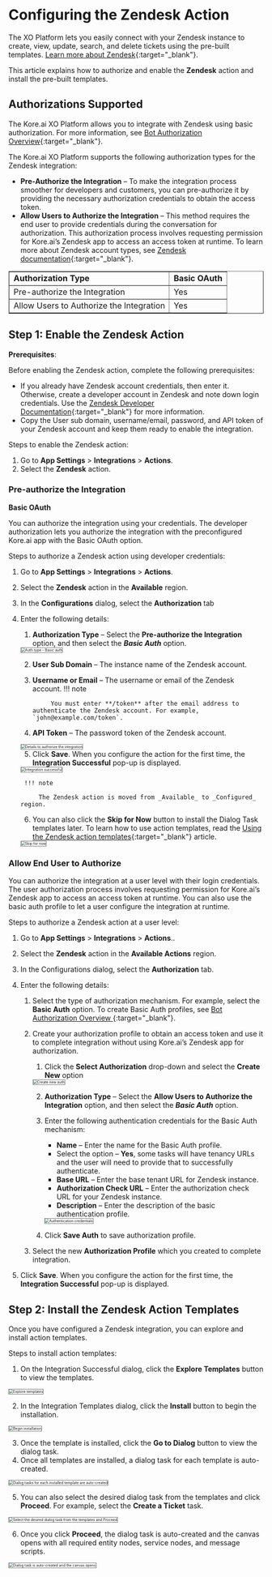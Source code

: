 # Configuring the Zendesk Action

The XO Platform lets you easily connect with your Zendesk instance to create, view, update, search, and delete tickets using the pre-built templates. [Learn more about Zendesk](https://developer.zendesk.com/documentation/){:target="_blank"}.

This article explains how to authorize and enable the **Zendesk** action and install the pre-built templates.


## Authorizations Supported

The Kore.ai XO Platform allows you to integrate with Zendesk using basic authorization. For more information, see [Bot Authorization Overview](../../../../dev-tools/bot-authorization/bot-authentication){:target="_blank"}.

The Kore.ai XO Platform supports the following authorization types for the Zendesk integration:

* **Pre-Authorize the Integration** – To make the integration process smoother for developers and customers, you can pre-authorize it by providing the necessary authorization credentials to obtain the access token.
* **Allow Users to Authorize the Integration** – This method requires the end user to provide credentials during the conversation for authorization. This authorization process involves requesting permission for Kore.ai’s Zendesk app to access an access token at runtime. To learn more about Zendesk account types, see [Zendesk documentation](https://developer.zendesk.com/documentation/){:target="_blank"}.

<table border="1">
  <tr>
   <td>
<strong>Authorization Type</strong>
   </td>
   <td><strong>Basic OAuth</strong>
   </td>
  </tr>
  <tr>
   <td>Pre-authorize the Integration
   </td>
   <td>Yes
   </td>
  </tr>
  <tr>
   <td>Allow Users to Authorize the Integration
   </td>
   <td>Yes
   </td>
  </tr>
</table>



## Step 1: Enable the Zendesk Action 

**Prerequisites**:

Before enabling the Zendesk action, complete the following prerequisites:

* If you already have Zendesk account credentials, then enter it. Otherwise, create a developer account in Zendesk and note down login credentials. Use the [Zendesk Developer Documentation](https://developer.zendesk.com/documentation/){:target="_blank"} for more information.
* Copy the User sub domain, username/email, password, and API token of your Zendesk account and keep them ready to enable the integration.

Steps to enable the Zendesk action:

1. Go to **App Settings** > **Integrations** > **Actions**.
2. Select the **Zendesk** action.  



### Pre-authorize the Integration

**Basic OAuth**

You can authorize the integration using your credentials. The developer authorization lets you authorize the integration with the preconfigured Kore.ai app with the Basic OAuth option.

Steps to authorize a Zendesk action using developer credentials:

1. Go to **App Settings** > **Integrations** > **Actions**.
2. Select the **Zendesk** action in the **Available** region.
3. In the **Configurations** dialog, select the **Authorization** tab 
4. Enter the following details:
    1. **Authorization Type** – Select the **Pre-authorize the Integration** option, and then select the **_Basic Auth_** option.  
    <img src="../images/zendesk-action-img2.png" alt="Auth type - Basic auth" title="Auth type - Basic auth" style="border: 1px solid gray;zoom:50%;"/>

    2. **User Sub Domain** – The instance name of the Zendesk account.
    3. **Username or Email** – The username or email of the Zendesk account.
            !!! note

                You must enter **/token** after the email address to authenticate the Zendesk account. For example, `john@example.com/token`.

    4. **API Token** – The password token of the Zendesk account.  
    <img src="../images/zendesk-action-img3.png" alt="Details to authorize the integration" title="Details to authorize the integration" style="border: 1px solid gray;zoom:50%;"/>

    5. Click **Save**. When you configure the action for the first time, the **Integration Successful**  pop-up is displayed.  
    <img src="../images/zendesk-action-img4.png" alt="Integration successful" title="Integration successful" style="border: 1px solid gray;zoom:50%;"/> 

        !!! note

            The Zendesk action is moved from _Available_ to _Configured_ region.

    6. You can also click the **Skip for Now** button to install the Dialog Task templates later. To learn how to use action templates, read the [Using the Zendesk action templates](../using-the-zendesk-action-templates/){:target="_blank"} article.  
    <img src="../images/zendesk-action-img5.png" alt="Skip for now" title="Skip for now" style="border: 1px solid gray;zoom:50%;"/>  


### Allow End User to Authorize

You can authorize the integration at a user level with their login credentials. The user authorization process involves requesting permission for Kore.ai’s Zendesk app to access an access token at runtime. You can also use the basic auth profile to let a user configure the integration at runtime.

Steps to authorize a Zendesk action at a user level:

1. Go to **App Settings** > **Integrations** > **Actions**..
2. Select the **Zendesk** action in the **Available Actions** region.
3. In the Configurations dialog, select the **Authorization** tab.
4. Enter the following details:
    1. Select the type of authorization mechanism. For example, select the **Basic Auth** option. To create Basic Auth profiles, see [Bot Authorization Overview ](../../../../dev-tools/bot-authorization/bot-authentication){:target="_blank"}.
    2. Create your authorization profile to obtain an access token and use it to complete integration without using Kore.ai’s Zendesk app for authorization.
        1. Click the **Select Authorization** drop-down and select the **Create New** option  
        <img src="../images/zendesk-action-img6.png" alt="Create new auth" title="Create new auth" style="border: 1px solid gray;zoom:50%;"/>

        2. **Authorization Type** – Select the **Allow Users to Authorize the Integration** option, and then select the **_Basic Auth_** option.
        3. Enter the following authentication credentials for the Basic Auth mechanism:
            * **Name** – Enter the name for the Basic Auth profile.
            * Select the option – **Yes**, some tasks will have tenancy URLs and the user will need to provide that to successfully authenticate.
            * **Base URL** – Enter the base tenant URL for Zendesk instance.
            * **Authorization Check URL** – Enter the authorization check URL for your Zendesk instance.
            * **Description** – Enter the description of the basic authentication profile.  
            <img src="../images/zendesk-action-img7.png" alt="Authentication credentials" title="Authentication credentials" style="border: 1px solid gray;zoom:50%;"/>

        4.  Click **Save Auth** to save authorization profile.

    3. Select the new **Authorization Profile** which you created to complete integration.
     
5. Click **Save**. When you configure the action for the first time, the **Integration Successful**  pop-up is displayed.

## Step 2: Install the Zendesk Action Templates

Once you have configured a Zendesk integration, you can explore and install action templates.

Steps to install action templates:

1. On the Integration Successful dialog, click the **Explore Templates** button to view the templates.  
<img src="../images/zendesk-action-img8.png" alt="Explore templates" title="Explore templates" style="border: 1px solid gray;zoom:50%;"/>

2. In the Integration Templates dialog, click the **Install** button to begin the installation.  
<img src="../images/zendesk-action-img9.png" alt="Begin installation" title="Begin installation" style="border: 1px solid gray;zoom:50%;"/>

3. Once the template is installed, click the **Go to Dialog** button to view the dialog task.
4. Once all templates are installed, a dialog task for each template is auto-created.  
<img src="../images/zendesk-action-img10.png" alt="Dialog tasks for each installed template are auto-created" title="Dialog tasks for each installed template are auto-created" style="border: 1px solid gray;zoom:50%;"/>

5. You can also select the desired dialog task from the templates and click **Proceed**. For example, select the **Create a Ticket** task.  
<img src="../images/zendesk-action-img11.png" alt="Select the desired dialog task from the templates and Proceed" title="Select the desired dialog task from the templates and Proceed" style="border: 1px solid gray;zoom:50%;"/>

6. Once you click **Proceed**, the dialog task is auto-created and the canvas opens with all required entity nodes, service nodes, and message scripts.  
<img src="../images/zendesk-action-img12.png" alt="Dialog task is auto-created and the canvas opens" title="Dialog task is auto-created and the canvas opens" style="border: 1px solid gray;zoom:50%;"/>
